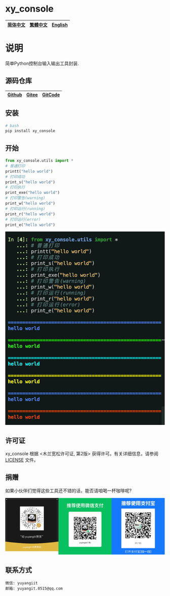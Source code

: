 # xy_console

| [简体中文](./README.md)         | [繁體中文](readme/README.zh-hant.md)        |                      [English](readme/README.en.md)          |
| ----------- | -------------|---------------------------------------|

# 说明
简单Python控制台输入输出工具封装.

## 源码仓库

| [Github](https://github.com/xy-base/xy_console.git)         | [Gitee](https://gitee.com/xy-opensource/xy_console.git)        |                      [GitCode](https://gitcode.com/xy-opensource/xy_console.git)          |
| ----------- | -------------|---------------------------------------|

## 安装

```bash
# bash
pip install xy_console
```

## 开始

```python
from xy_console.utils import *
# 普通打印
printt("hello world")
# 打印成功
print_s("hello world")
# 打印执行
print_exe("hello world")
# 打印警告(warning)
print_w("hello world")
# 打印运行(running)
print_r("hello world")
# 打印运行(error)
print_e("hello world")

```

![运行结果](./readme/image.png)

## 许可证
xy_console 根据 <木兰宽松许可证, 第2版> 获得许可。有关详细信息，请参阅 [LICENSE](LICENSE) 文件。

## 捐赠

如果小伙伴们觉得这些工具还不错的话，能否请咱喝一杯咖啡呢?  

![Pay-Total](./readme/Pay-Total.png)


## 联系方式
```
微信: yuyangiit
邮箱: yuyangit.0515@qq.com
```